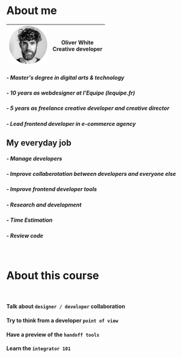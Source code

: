# About me


|<img src="/images/portrait.png" width="100px" height="100px"/>|Oliver White <br/>Creative developer|
|-|-|

##### - Master's degree in digital arts & technology
##### - 10 years as webdesigner at l'Equipe (lequipe.fr)
##### - 5 years as freelance creative developer and creative director
##### - Lead frontend developer in e-commerce agency

## My everyday job

##### - Manage developers
##### - Improve collaberotation between developers and everyone else
##### - Improve frontend developer tools
##### - Research and development
##### - Time Estimation
##### - Review code

<br/>

# About this course
<br/>

#### Talk about `designer / developer` collaboration
#### Try to think from a developer `point of view`
#### Have a preview of the `handoff tools`
#### Learn the `integrator 101`
